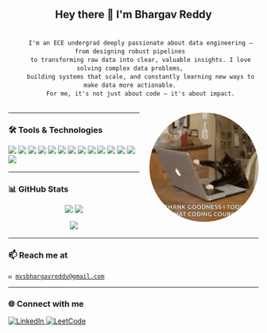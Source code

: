 <h2 align="center">Hey there 👋 I'm Bhargav Reddy</h2>

<p align="center">
  <code>
    I'm an ECE undergrad deeply passionate about data engineering — from designing robust pipelines  
    to transforming raw data into clear, valuable insights. I love solving complex data problems,  
    building systems that scale, and constantly learning new ways to make data more actionable.  
    For me, it's not just about code — it's about impact.
  </code>
</p>

<p align="justify">
  <img align="right" src="assets/Side_dp.gif" width="220" style="border-radius: 50%; margin-left: 20px;" />
</p>

---

### 🛠️ Tools & Technologies

<p>
  <img src="https://img.shields.io/badge/Apache Kafka-231F20?style=for-the-badge&logo=apachekafka&logoColor=white" />
  <img src="https://img.shields.io/badge/Apache Spark-E25A1C?style=for-the-badge&logo=apachespark&logoColor=white" />
  <img src="https://img.shields.io/badge/Apache Airflow-017CEE?style=for-the-badge&logo=apacheairflow&logoColor=white" />
  <img src="https://img.shields.io/badge/Databricks-FF3621?style=for-the-badge&logo=databricks&logoColor=white" />
  <img src="https://img.shields.io/badge/Power BI-F2C811?style=for-the-badge&logo=powerbi&logoColor=black" />
  <img src="https://img.shields.io/badge/SQL Server-CC2927?style=for-the-badge&logo=microsoftsqlserver&logoColor=white" />
  <img src="https://img.shields.io/badge/Python-3776AB?style=for-the-badge&logo=python&logoColor=white" />
  <img src="https://img.shields.io/badge/Java-007396?style=for-the-badge&logo=java&logoColor=white" />
  <img src="https://img.shields.io/badge/C++-00599C?style=for-the-badge&logo=c%2B%2B&logoColor=white" />
  <img src="https://img.shields.io/badge/Docker-2496ED?style=for-the-badge&logo=docker&logoColor=white" />
  <img src="https://img.shields.io/badge/Machine Learning-FF6F00?style=for-the-badge&logo=tensorflow&logoColor=white" />
  <img src="https://img.shields.io/badge/dbt-FF694B?style=for-the-badge&logo=dbt&logoColor=white" />
  <img src="https://img.shields.io/badge/Git-F05032?style=for-the-badge&logo=git&logoColor=white" />
  <img src="https://img.shields.io/badge/Azure-0078D4?style=for-the-badge&logo=microsoftazure&logoColor=white" />
</p>

---

### 📊 GitHub Stats

<p align="center">
  <img src="https://github-readme-stats.vercel.app/api?username=bhargavreddy2003&show_icons=true&theme=react&hide_border=true" width="48%" />
  <img src="https://github-readme-streak-stats.herokuapp.com/?user=bhargavreddy2003&theme=react&hide_border=true" width="48%" />
</p>

<p align="center">
  <img src="https://github-readme-stats.vercel.app/api/top-langs/?username=bhargavreddy2003&layout=compact&theme=react&hide_border=true" width="40%" />
</p>

---

### 📫 Reach me at

<code>✉️ mvsbhargavreddy@gmail.com</code>

---

### 🌐 Connect with me

<p>
  <a href="https://linkedin.com/in/bhargavreddy2003" target="_blank">
    <img src="https://raw.githubusercontent.com/rahuldkjain/github-profile-readme-generator/master/src/images/icons/Social/linked-in-alt.svg" alt="LinkedIn" height="30" width="40" />
  </a>
  <a href="https://leetcode.com/mvsbhargavreddy" target="_blank">
    <img src="https://raw.githubusercontent.com/rahuldkjain/github-profile-readme-generator/master/src/images/icons/Social/leet-code.svg" alt="LeetCode" height="30" width="40" />
  </a>
</p>

